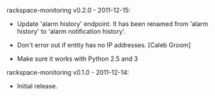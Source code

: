 rackspace-monitoring v0.2.0 - 2011-12-15:

 * Update 'alarm history' endpoint. It has been renamed
   from 'alarm history' to 'alarm notification history'.

 * Don't error out if entity has no IP addresses.
   [Caleb Groom]

 * Make sure it works with Python 2.5 and 3

rackspace-monitoring v0.1.0 - 2011-12-14:

 * Initial release.
